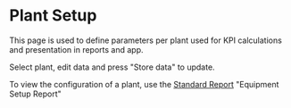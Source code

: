 # Plant Setup

This page is used to define parameters per plant used for KPI calculations and presentation in reports and app.

Select plant, edit data and press "Store data" to update.

To view the configuration of a plant, use the [Standard Report](../../User%20Interfaces/Reports%20&%20Dashboards/Standard%20Reports%20&%20Dashboards/Standard%20Reports%20&%20Dashboards.md) "Equipment Setup Report"

 